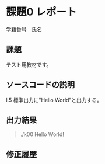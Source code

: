 # 課題0 レポート
学籍番号　氏名


## 課題
テスト用教材です。


## ソースコードの説明
l.5 標準出力に"Hello World"と出力する。


## 出力結果

> ./k00
> Hello World!

## 修正履歴

